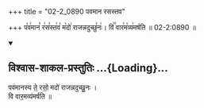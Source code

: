 +++
title = "02-2_0890 पवमान रसस्तव"

+++
प꣡व꣢मान꣣ र꣢स꣣स्त꣢व꣣ म꣡दो꣢ राजन्नदुच्छु꣣नः꣢। वि꣢꣫ वार꣣म꣡व्य꣢मर्षति ॥ 02-2:0890 ॥

<div class="js_include" newlevelforh1="2" title="विश्वास-शाकल-प्रस्तुतिः" unfilled url="/vedAH_Rk/shAkalam/saMhitA/vishvAsa-prastutiH/09/061/17_pavamAnasya_te.md">
<details open><summary><h2>विश्वास-शाकल-प्रस्तुतिः ...{Loading}...</h2></summary>


पव॑मानस्य ते॒ रसो॒ मदो॑ राजन्नदुच्छु॒नः ।  
वि वार॒मव्य॑मर्षति ॥

</details>
</div>
